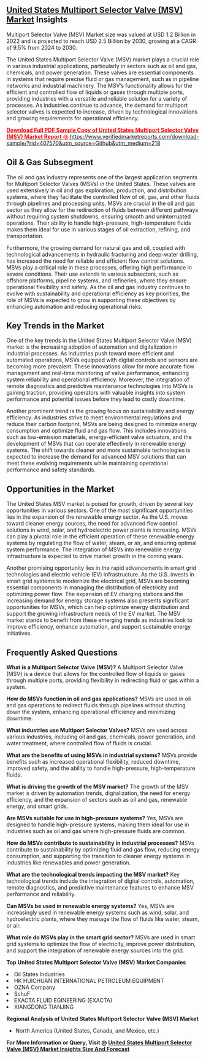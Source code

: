 <h2><a href="https://www.verifiedmarketreports.com/download-sample/?rid=407570&amp;utm_source=Github&amp;utm_medium=218" target="_blank">United States Multiport Selector Valve (MSV) Market</a> Insights</h2><p>Multiport Selector Valve (MSV) Market size was valued at USD 1.2 Billion in 2022 and is projected to reach USD 2.5 Billion by 2030, growing at a CAGR of 9.5% from 2024 to 2030.</p><p> <p>The United States Multiport Selector Valve (MSV) market plays a crucial role in various industrial applications, particularly in sectors such as oil and gas, chemicals, and power generation. These valves are essential components in systems that require precise fluid or gas management, such as in pipeline networks and industrial machinery. The MSV’s functionality allows for the efficient and controlled flow of liquids or gases through multiple ports, providing industries with a versatile and reliable solution for a variety of processes. As industries continue to advance, the demand for multiport selector valves is expected to increase, driven by technological innovations and growing requirements for operational efficiency. <a href="#"><p><span class=""><span style="color: #ff0000;"><strong>Download Full PDF Sample Copy of United States Multiport Selector Valve (MSV) Market Report</strong> @ </span><a href="https://www.verifiedmarketreports.com/download-sample/?rid=407570&amp;utm_source=Github&amp;utm_medium=218" target="_blank">https://www.verifiedmarketreports.com/download-sample/?rid=407570&amp;utm_source=Github&amp;utm_medium=218</a></span></p></a></p> <h2>Oil & Gas Subsegment</h2> <p>The oil and gas industry represents one of the largest application segments for Multiport Selector Valves (MSVs) in the United States. These valves are used extensively in oil and gas exploration, production, and distribution systems, where they facilitate the controlled flow of oil, gas, and other fluids through pipelines and processing units. MSVs are crucial in the oil and gas sector as they allow for the redirection of fluids between different pathways without requiring system shutdowns, ensuring smooth and uninterrupted operations. Their ability to handle high-pressure, high-temperature fluids makes them ideal for use in various stages of oil extraction, refining, and transportation.</p> <p>Furthermore, the growing demand for natural gas and oil, coupled with technological advancements in hydraulic fracturing and deep-water drilling, has increased the need for reliable and efficient flow control solutions. MSVs play a critical role in these processes, offering high performance in severe conditions. Their use extends to various subsectors, such as offshore platforms, pipeline systems, and refineries, where they ensure operational flexibility and safety. As the oil and gas industry continues to evolve with sustainability and operational efficiency as key priorities, the role of MSVs is expected to grow in supporting these objectives by enhancing automation and reducing operational risks.</p> <h2>Key Trends in the Market</h2> <p>One of the key trends in the United States Multiport Selector Valve (MSV) market is the increasing adoption of automation and digitalization in industrial processes. As industries push toward more efficient and automated operations, MSVs equipped with digital controls and sensors are becoming more prevalent. These innovations allow for more accurate flow management and real-time monitoring of valve performance, enhancing system reliability and operational efficiency. Moreover, the integration of remote diagnostics and predictive maintenance technologies into MSVs is gaining traction, providing operators with valuable insights into system performance and potential issues before they lead to costly downtime.</p> <p>Another prominent trend is the growing focus on sustainability and energy efficiency. As industries strive to meet environmental regulations and reduce their carbon footprint, MSVs are being designed to minimize energy consumption and optimize fluid and gas flow. This includes innovations such as low-emission materials, energy-efficient valve actuators, and the development of MSVs that can operate effectively in renewable energy systems. The shift towards cleaner and more sustainable technologies is expected to increase the demand for advanced MSV solutions that can meet these evolving requirements while maintaining operational performance and safety standards.</p> <h2>Opportunities in the Market</h2> <p>The United States MSV market is poised for growth, driven by several key opportunities in various sectors. One of the most significant opportunities lies in the expansion of the renewable energy sector. As the U.S. moves toward cleaner energy sources, the need for advanced flow control solutions in wind, solar, and hydroelectric power plants is increasing. MSVs can play a pivotal role in the efficient operation of these renewable energy systems by regulating the flow of water, steam, or air, and ensuring optimal system performance. The integration of MSVs into renewable energy infrastructure is expected to drive market growth in the coming years.</p> <p>Another promising opportunity lies in the rapid advancements in smart grid technologies and electric vehicle (EV) infrastructure. As the U.S. invests in smart grid systems to modernize the electrical grid, MSVs are becoming essential components in managing the distribution of electricity and optimizing power flow. The expansion of EV charging stations and the increasing demand for energy storage systems also presents significant opportunities for MSVs, which can help optimize energy distribution and support the growing infrastructure needs of the EV market. The MSV market stands to benefit from these emerging trends as industries look to improve efficiency, enhance automation, and support sustainable energy initiatives.</p> <h2>Frequently Asked Questions</h2> <p><strong>What is a Multiport Selector Valve (MSV)?</strong> A Multiport Selector Valve (MSV) is a device that allows for the controlled flow of liquids or gases through multiple ports, providing flexibility in redirecting fluid or gas within a system.</p> <p><strong>How do MSVs function in oil and gas applications?</strong> MSVs are used in oil and gas operations to redirect fluids through pipelines without shutting down the system, enhancing operational efficiency and minimizing downtime.</p> <p><strong>What industries use Multiport Selector Valves?</strong> MSVs are used across various industries, including oil and gas, chemicals, power generation, and water treatment, where controlled flow of fluids is crucial.</p> <p><strong>What are the benefits of using MSVs in industrial systems?</strong> MSVs provide benefits such as increased operational flexibility, reduced downtime, improved safety, and the ability to handle high-pressure, high-temperature fluids.</p> <p><strong>What is driving the growth of the MSV market?</strong> The growth of the MSV market is driven by automation trends, digitalization, the need for energy efficiency, and the expansion of sectors such as oil and gas, renewable energy, and smart grids.</p> <p><strong>Are MSVs suitable for use in high-pressure systems?</strong> Yes, MSVs are designed to handle high-pressure systems, making them ideal for use in industries such as oil and gas where high-pressure fluids are common.</p> <p><strong>How do MSVs contribute to sustainability in industrial processes?</strong> MSVs contribute to sustainability by optimizing fluid and gas flow, reducing energy consumption, and supporting the transition to cleaner energy systems in industries like renewables and power generation.</p> <p><strong>What are the technological trends impacting the MSV market?</strong> Key technological trends include the integration of digital controls, automation, remote diagnostics, and predictive maintenance features to enhance MSV performance and reliability.</p> <p><strong>Can MSVs be used in renewable energy systems?</strong> Yes, MSVs are increasingly used in renewable energy systems such as wind, solar, and hydroelectric plants, where they manage the flow of fluids like water, steam, or air.</p> <p><strong>What role do MSVs play in the smart grid sector?</strong> MSVs are used in smart grid systems to optimize the flow of electricity, improve power distribution, and support the integration of renewable energy sources into the grid.</p> </p><p><strong>Top United States Multiport Selector Valve (MSV) Market Companies</strong></p><div data-test-id=""><p><li>Oil States Industries</li><li> HK HUICHUAN INTERNATIONAL PETROLEUM EQUIPMENT</li><li> OZNA Company</li><li> SchuF</li><li> EXACTA FLUID EGINEERING (EXACTA)</li><li> XIANGDONG TIANJING</li></p><div><strong>Regional Analysis of&nbsp;United States Multiport Selector Valve (MSV) Market</strong></div><ul><li dir="ltr"><p dir="ltr">North America&nbsp;(United States, Canada, and Mexico, etc.)</p></li></ul><p><strong>For More Information or Query, Visit @&nbsp;</strong><strong><a href="https://www.verifiedmarketreports.com/product/multiport-selector-valve-msv-market/?utm_source=Github&amp;utm_medium=218" target="_blank">United States Multiport Selector Valve (MSV) Market Insights Size And Forecast</a></strong></p></div>

